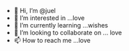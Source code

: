 - 👋 Hi, I’m @juel
- 👀 I’m interested in ...love
- 🌱 I’m currently learning ...wishes 
- 💞️ I’m looking to collaborate on ... love 
- 📫 How to reach me ...love
<!---
Jewelrana2life/Jewelrana2life is a ✨ special ✨ repository because its `README.md` (this file) appears on your GitHub profile.
You can click the Preview link to take a look at your changes.
--->
